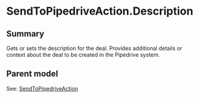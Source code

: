 # SendToPipedriveAction.Description

## Summary

Gets or sets the description for the deal.
Provides additional details or context about the deal
to be created in the Pipedrive system.

## Parent model

See: [SendToPipedriveAction](SendToPipedriveAction.md)